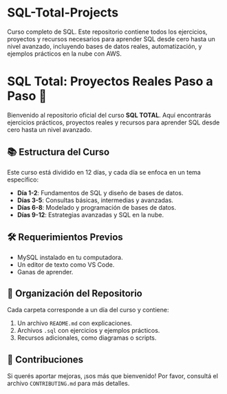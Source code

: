 # SQL-Total-Projects
Curso completo de SQL.  Este repositorio contiene todos los ejercicios, proyectos y recursos necesarios para aprender SQL desde cero hasta un nivel avanzado, incluyendo bases de datos reales, automatización, y ejemplos prácticos en la nube con AWS.

# SQL Total: Proyectos Reales Paso a Paso 🚀  

Bienvenido al repositorio oficial del curso **SQL TOTAL**. Aquí encontrarás ejercicios prácticos, proyectos reales y recursos para aprender SQL desde cero hasta un nivel avanzado.  

## 📚 Estructura del Curso  
Este curso está dividido en 12 días, y cada día se enfoca en un tema específico:  
- **Día 1-2**: Fundamentos de SQL y diseño de bases de datos.  
- **Días 3-5**: Consultas básicas, intermedias y avanzadas.  
- **Días 6-8**: Modelado y programación de bases de datos.  
- **Días 9-12**: Estrategias avanzadas y SQL en la nube.  

## 🛠️ Requerimientos Previos  
- MySQL instalado en tu computadora.  
- Un editor de texto como VS Code.  
- Ganas de aprender.  

## 📂 Organización del Repositorio  
Cada carpeta corresponde a un día del curso y contiene:  
1. Un archivo `README.md` con explicaciones.  
2. Archivos `.sql` con ejercicios y ejemplos prácticos.  
3. Recursos adicionales, como diagramas o scripts.  

## 🤝 Contribuciones  
Si querés aportar mejoras, ¡sos más que bienvenido! Por favor, consultá el archivo `CONTRIBUTING.md` para más detalles.
